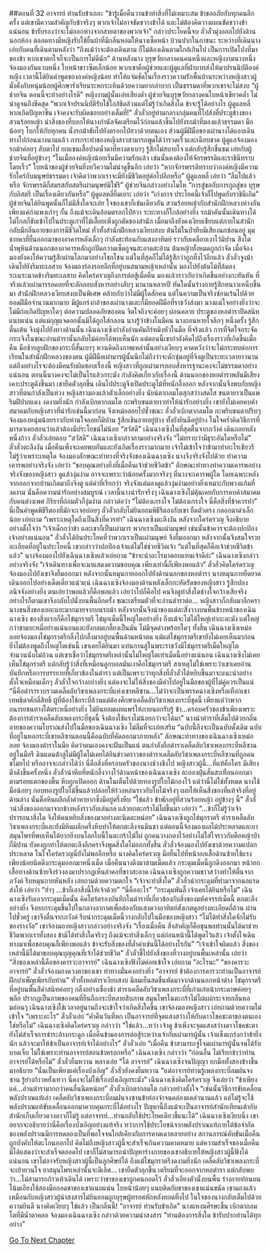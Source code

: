 ##ตอนที่ 32 อาจารย์ ท่านรับข้าเถอะ
“ข้ารู้เมื่อคืนวานข้าทำสิ่งที่ไม่เหมาะสม ข้าขออภัยกับทุกคนอีกครั้ง แต่เขามีความสำคัญกับข้าจริงๆ พวกเจ้าไม่อาจขัดขวางข้าได้ และไม่ต้องคิดวางแผนขัดขวางข้า แน่นอน ข้ารับรองว่าจะไม่ออกห่างจากสายตาของพวกเจ้า”
กล่าวประโยคนี้จบ ลั่วลั่วมุ่งออกไปยังด้านนอกห้อง ตลอดทางมีหญิงรับใช้ยื่นผ้าที่มีกลิ่นหอมให้นางเช็ดหน้า บ้วนปากในภาชนะ ระหว่างที่เดินนางเอ่ยกับคนที่เดินตามหลังว่า “ถึงแม้ว่าจะต้องเดินตาม ก็ไม่ต้องเดินตามใกล้เกินไป เป็นการเปิดโปงที่มาของข้า หากเขาตกใจก็จะเป็นการไม่ดีนัก”
ด้านหลังนาง บุรุษวัยกลางคนคนหนึ่งและหญิงงามนางหนึ่งจ้องมองกันแวบหนึ่ง ใบหน้าขาวซีดเล็กน้อย
พวกเขาคือผู้ช่วยและผู้ดูแลที่ฝ่าบาทส่งให้มาปรนนิบัติองค์หญิง
เวลานี้ได้ยินคำพูดขององค์หญิงน้อย ทำให้แจ่มชัดในเรื่องราวความรักพื้นบ้านระหว่างหญิงสาวผู้มั่งคั่งกับหนุ่มน้อยผู้ศึกษาร่ำเรียนระหกระเหินด้วยความยากลำบาก เป็นธรรมดาที่พวกเขาจะไม่สงบ
“ผู้ช่วยจิน ตอนนี้จะทำอย่างไรดี” หญิงงามผู้นั้นเอ่ยเสียงต่ำ
ผู้ช่วยจินบุรุษวัยกลางคนใบหน้าเขียวคล้ำ ไม่น่าดูจนถึงขีดสุด “พวกเจ้าปรนนิบัติรับใช้ใกล้ชิดล้วนแต่ไม่รู้ว่าเกิดสิ่งใด ข้าจะรู้ได้อย่างไร ผู้ดูแลหลี่ หากเกิดปัญหาขึ้น เจ้าคงจะรับผิดชอบอย่างเต็มที่!”
ลั่วลั่วอยู่ท่ามกลางกลุ่มคนที่ไปส่งที่ประตูข้างของสวนร้อยหญ้า นำสิ่งของที่บอกให้นางกำนัลจัดเตรียมไว้ก่อนแล้วขึ้นไปยังรถม้าที่มองแล้วธรรมดา มือน้อยๆ โบกให้กับทุกคน นั่งรถม้าขับไปยังตรอกไป๋ฮวาด้วยตนเอง ส่วนผู้มีฝีมือของเผ่านางได้แอบเดินทางไปก่อนนางนานแล้ว การกระทำของหญิงสาวสามารถพูดได้ว่ารวดเร็วและเฉียบขาด
ผู้ดูแลจ้องมองรถม้าค่อยๆ ลับตาไป ยกแขนเสื้อปาดน้ำตาที่หางตาเบาๆ รู้สึกไม่สบายใจ แต่กลับรู้สึกชื่นชม เอ่ยกับผู้ช่วยจินที่อยู่ข้างๆ “ในเมื่อองค์หญิงน้อยเริ่มมีความรักแล้ว เช่นนั้นคงต้องให้จักรพรรดิและราชินีทราบโดยเร็ว”
ใบหน้าของผู้ช่วยจินยิ่งทวีความไม่น่าดูขึ้นอีก เอ่ยว่า “หากจักรพรรดิทราบว่าองค์หญิงมีความรักใคร่กับมนุษย์ธรรมดา เจ้าคิดว่าพวกเราจะมียังมีชีวิตอยู่ต่อไปอีกหรือ”
ผู้ดูแลหลี่ เอ่ยว่า “ลืมไปแล้วหรือ จักรพรรดิก็สมรสกับสตรีเผ่ามนุษย์มิใช่รึ”
ผู้ช่วยจินกล่าวอย่างโมโห “การสู่ขอกับการถูกสู่ขอ บุรุษกับอิสตรี เป็นเรื่องเดียวกันหรือ”
ผู้ดูแลหลี่ยิ้มเยาะ เอ่ยว่า “เก่งกาจ ประโยคนี้เจ้าก็ไปพูดกับราชินีเถิด”
ผู้ช่วยจินได้ยินพูดนั้นก็ไม่มีสิ่งใดจะเอ่ย ใจของเขาก็เช่นเดียวกัน
สวนร้อยหญ้ากับสำนักฝึกหลวงห่างกันเพียงแค่กำแพงเก่าๆ กั้น ถึงแม้จะเดินอ้อมตรอกไป๋ฮวา ระยะทางก็ใกล้อย่างยิ่ง รถม้าคันนั้นเดินทางได้ไม่ไกลก็ขับเข้าไปในประตูเก่าที่ไม้เลื้อยเพิ่งถูกตัดของสำนัก เมื่อมาถึงยังคงเงียบเชียบแต่ภายในสำนักกลับมีกลิ่นอายของการมีชีวิตใหม่
ทั่วทั้งสำนักฝึกหลวงเงียบสงบ ต้นไม้ในป่าทึบมีเสียงนกซ่อนอยู่ มุมชายคาที่ยื่นออกมาของอาคารหลังเล็กๆ กำลังสะท้อนกับแสงอาทิตย์ ราวกับเคลือบเงาไว้มิปาน สิงโตน้ำพุหินด้านนอกของอาคารหลักถูกปัดกวาดเช็ดถูจนสะอาดสะอ้าน ต้นหญ้าทั้งหมดถูกกำจัด เมื่อจ้องมองยังคงให้ความรู้สึกผ่านโลกมาอย่างโชกโชน แต่ในที่สุดก็ไม่ได้รู้สึกว่าถูกทิ้งไว้อีกแล้ว
ลั่วลั่วจูงม้าเดินไปยังริมทะเลสาบ จ้องมองร่องรอยลึกที่อยู่บนสนามหญ้าเหล่านั้น มองไปยังต้นไม้ที่ล้มลงระเนระนาดข้างริมทะเลสาบ คิดใคร่ครวญถึงการต่อสู้เมื่อคืน มองแล้วราวกับว่าเกิดขึ้นอย่างกะทันหัน ที่จริงแล้วเผ่ามารรอคอยที่จะลักลอบสังหารอย่างลับๆ มานานหลายปี ทันใดนั้นร่างกายรู้สึกหนาวเหน็บขึ้นมา
สำนักฝึกหลวงเงียบสงบเป็นพิเศษ คล้ายกับว่าไม่มีผู้ใดสักคน แต่ในความเป็นจริงซ่อนเร้นไปด้วยยอดฝีมือจำนวนมากมาย มีผู้แกร่งกล้าของเผ่านางและก็มียอดฝีมือที่ราชวังส่งมา นางแน่ใจอย่างยิ่งว่าจะไม่มีก่อเกิดปัญหาใดๆ ต่อความปลอดภัยของตน จิตใจถึงจะค่อยๆ ผ่อนคลาย
ประตูของหอตำราปิดสนิทแนบแน่น แต่แม่กุญแจดอกนั้นมิได้ถูกใส่กลอน นางรู้ว่าข้างในมีคน
นางถอนหายใจลึกๆ หนึ่งครั้ง รู้สึกตื่นเต้น จึงมุ่งไปยังทางด้านนั้น
เฉินฉางเซิงกำลังอ่านคัมภีร์หมิงหัวในมือ ที่จริงแล้ว การที่จิตใจกระจัดกระเจิงในขณะอ่านตำรานั้นกลับไม่ค่อยได้พบเห็นนัก แต่ตอนนี้เขากำลังคิดไปถึงเรื่องราวที่เกิดขึ้นเมื่อคืน
มือซ้ายลูบฝักของกระบี่สั้นเบาๆ หวนคิดถึงภาพเหล่านั้นอย่างเงียบๆ คาดหวังว่าจะไม่กระทบต่อการเรียนในสำนักฝึกหลวงของตน
ผู้มีฝีมือเผ่ามารผู้นั้นนึกไม่ถึงว่าจะดักซุ่มอยู่ที่จิงตูเป็นระยะเวลายาวนาน
แต่ถึงอย่างไรจะต้องมีคนรับผิดชอบเรื่องนี้
หญิงสาวที่ถูกเผ่ามารลอบสังหารฐานะคงจะไม่ธรรมดาอย่างแน่นอน ตอนนี้นางคงจะไม่เป็นไรแล้วกระมัง
กำลังคิดเกี่ยวกับเรื่องนี้ ด้านนอกของหอตำราพลันมีเสียงเคาะประตูดังขึ้นมา
เขายืดตัวลุกขึ้น เดินไปประตูจึงเปิดประตูไม้ที่หนักอึ้งออก หลังจากนั้นจึงพบกับหญิงสาวที่ตนกำลังเป็นห่วง
หญิงสาวมองแล้วตัวเล็กอย่างยิ่ง นัยน์ตากลมโตสุกสว่างสดใส ขนตายาวเป็นแพ ริมฝีปากแดง งดงามยิ่งนัก กำลังเบิกตากลมโต กะพริบขนตายาวทำให้น่ารักอย่างยิ่ง
เขายังไม่เคยคบค้าสมาคมกับหญิงสาวที่น่ารักเช่นนี้มาก่อน จึงเหม่อลอยไปชั่วขณะ
ลั่วลั่วเบิกตากลมโต กะพริบขนตาปริบๆ จ้องมองหนุ่มน้อยราวกับห่านใจลอยก็มิปาน รู้สึกเขินอายอยู่บ้าง ทั้งยังยินดีอยู่บ้าง ในใจคร่ำคิดวิธีการที่มารดาเคยสอนว่าแล้วต้องมีประโยชน์ไม่น้อย
“สวัสดี” เฉินฉางเซิงในที่สุดตื่นจากภวังค์ เดินถอยหลังหนึ่งก้าว
ลั่วลั่วเอ่ยตอบ “สวัสดี”
เฉินฉางเซิงกล่าวถามอย่างจริงจัง “ไม่ทราบว่ามีธุระอันใดหรือไม่”
ลั่วลั่วตะลึงงัน เมื่อคืนเพิ่งจะเคยพบกันและยังเกิดเรื่องราวมากมาย เจ้าไม่เข้าใจว่าข้ามาทำอะไรเชียวรึ ไม่รู้ว่าเพราะเหตุใด จ้องมองลักษณะท่าทางที่จริงจังของเฉินฉางเซิง นางจึงจริงจังไปด้วย ทำความเคารพอย่างจริงจัง เอ่ยว่า “ขอบคุณอย่างยิ่งที่เมื่อคืนเจ้าช่วยชีวิตข้า”
ลักษณะท่าทางทำความเคารพอย่างจริงจังของหญิงสาว ดูแล้วงุ่มง่าม อาจจะเพราะว่าน้อยครั้งมากจริงๆ ที่นางจะเคารพผู้ใด โดยเฉพาะหลังจากออกจากบ้านเกิดมาถึงจิงตู แต่คำที่เรียกว่า จริงจังแต่มองดูแล้วงุ่มง่ามอย่างยิ่งเหมาะกับพวงแก้มที่งดงาม นั่นคือความน่ารักอย่างสมบูรณ์
เวลานี้นางน่ารักจริงๆ
เฉินฉางเซิงไม่คุ้นเคยกับการคบค้าสมาคมกับคนต่างเพศ กิริยาที่ถ่อมตัวก็งุ่มง่าม กล่าวต่อว่า “ไม่ต้องเกรงใจ ไม่ต้องเกรงใจ นี่คือสิ่งที่ข้าควรทำ”
นี่เป็นคำพูดพิธีรีตองที่มักจะเจอบ่อยๆ ลั่วลั่วกลับไม่ยินยอมพิธีรีตองกับเขา ยืดตัวตรง กลอกตาดำเล็กน้อย เอ่ยถาม “เพราะเหตุใดถึงเป็นสิ่งที่ควรทำ”
เฉินฉางเซิงตะลึงงัน หลังจากใคร่ครวญ จึงอธิบายอย่างตั้งใจว่า “เจ้าเด็กกว่าข้า และเขาก็เป็นเผ่ามาร พวกเราเป็นเผ่ามนุษย์ เช่นนั้นข้าควรจะต้องปกป้องเจ้าอย่างแน่นอน”
ลั่วลั่วได้ยินประโยคที่ว่าพวกเราเป็นเผ่ามนุษย์ จึงยิ้มออกมา หลังจากนั้นจึงสนใจรายละเอียดที่อยู่ในประโยคนี้ เขากล่าวว่าปกป้องเจ้าแต่ไม่ใช่ช่วยชีวิตเจ้า
“แต่ในที่สุดก็คือเจ้าช่วยชีวิตข้าแล้ว”
นางจ้องมองไปยังเฉินฉางเซิงแล้วเอ่ยถาม “ข้าจะนำอะไรมาตอบแทนเจ้าดีล่ะ”
เฉินฉางเซิงกล่าวอย่างจริงจัง “เจ้าเดินทางเพื่อจะมาแสดงความขอบคุณ เพียงเท่านี้ก็เพียงพอแล้ว”
ลั่วลั่วคิดใคร่ครวญ จ้องมองไปยังเขาจึงยิ้มออกมา หลังจากนั้นหมุนกายออกไปยังด้านนอกของหอตำรา
นางหมุนกายยืดยาด เดินออกไปอย่างเด็ดเดี่ยวแน่วแน่
เฉินฉางเซิงจ้องมองด้านหลังเล็กกะทัดรัดของหญิงสาว รู้สึกปลงอนิจจังอย่างยิ่ง ตนเอ่ยว่าพอแล้วก็คือพอแล้ว เอ่ยว่าไปก็คือไป คนจิงตูทำสิ่งใดช่างใจกว้างเสียจริง
อย่างไรก็ตามเขาจึงกลับไปนั่งบนพื้นอีกครั้ง ขณะเตรียมตัวที่จะอ่านตำราต่อ...
หญิงสาวก็กลับมาอีกครา
นางขนสิ่งของเยอะแยะมากมายจากบนรถม้า หลังจากนั้นจึงนำของแต่ละสิ่งวางบนพื้นข้างหน้าของเฉินฉางเซิง
ของสิ่งแรกก็คือไข่มุกราตรี
ไข่มุกเม็ดนี้ใหญ่โตอย่างยิ่ง ถึงแม้จะไม่ได้ใหญ่เท่ากะละมัง แต่ใหญ่กว่าชามบะหมี่อย่างแน่นอนและยังกลมเกลี้ยงเป็นมัน ไม่มีจุดด่างพร้อยใดๆ ทั้งสิ้น
เฉินฉางเซิงเหม่อลอยจ้องมองไข่มุกราตรีกลิ้งไปกลิ้งมาอยู่บนพื้นด้านหน้าตน
แม้แต่ไข่มุกราตรีเขายังไม่เคยเห็นมาก่อน ยิ่งไม่ต้องพูดถึงใหญ่โตเช่นนี้
เขาเคยได้ยินมา แท่นกานลู่ในพระราชวังมีไข่มุกราตรีเม็ดใหญ่โตจำนวนนับไม่ถ้วน แต่เขาเชื่อว่าไข่มุกราตรีเหล่านั้นไม่ใหญ่โตเท่าเม็ดนี้อย่างแน่นอน
เฉินฉางเซิงไม่เคยเห็นไข่มุกราตรี แต่กลับรู้ว่าสิ่งที่เหมือนลูกบอลมันเงาคือไข่มุกราตรี สาเหตุไม่ใช่เพราะว่าเขาเคยอ่านบันทึกหรือการบรรยายที่เกี่ยวข้องในตำรา แต่เป็นเพราะว่าทุกสิ่งที่ลั่วลั่วได้หยิบขึ้นมาจะแนะนำอย่างตั้งใจเหมือนเด็กๆ
ลั่วลั่วใจกว้างอย่างยิ่ง แต่คงจะไม่ให้สิ่งของมีค่าไปอยู่ในมือของผู้ที่ไม่คู่ควรเป็นแน่
“นี่คือตำรารวบรวมเคล็ดลับวิชาเพลงกระบี่แห่งเขาหลีซาน...ไม่ว่าจะเป็นพรรคฉางเซิงหรือเทือกเขาเทพธิดาศักดิ์สิทธิ์ ผู้ที่ต้องใช้กระบี่ล้วนแต่ต้องศึกษาเคล็ดลับวิชาเพลงกระบี่ชุดนี้ เพียงแต่ว่าพวกอนารยชนทางใต้ตระหนี่อย่างยิ่ง ไม่ยินยอมเผยแพร่ให้ภายนอกรับรู้ ข้า...ครอบครัวของข้าเพียงเพราะต้องการตำราเคล็ดลับเพลงกระบี่ชุดนี้ จึงต้องใช้แรงไม่น้อยกว่าจะได้มา”
นางนำตำราที่เต็มไปด้วยกลิ่นอายของความโบราณส่งไปในมือของเฉินฉางเซิง ไม่ลืมที่จะเอ่ยเสริม “ฉบับนี้ถึงจะเป็นฉบับดั้งเดิม ฉบับที่อยู่ในหอกระบี่เขาหลีซานตอนนี้คือฉบับที่คัดลอกมาภายหลัง”
ลักษณะท่าทางของเฉินฉางเซิงเหม่อลอย จ้องมองตำราในมือ คิดว่าตนเองคงจะฝันเป็นแน่
ตนกำลังถือตำราเคล็ดลับวิชาเพลงกระบี่หลีซานอยู่ในมือรึ
ดินแดนต้าลู่ไม่มีผู้ใดไม่เคยได้ยินข่าวคราวของตำราเคล็ดลับวิชาเพลงกระบี่หลีซานที่ถูกคนขโมยไป
หรืออาจจะกล่าวได้ว่า นี่คือสิ่งที่ครอบครัวของนางช่วงชิงไป
หญิงสาวผู้นี้...ที่แท้คือใคร
มีเสียงตึงดังขึ้นครั้งหนึ่ง
ลั่วลั่วนำหีบที่หนักอึ้งวางไว้ด้านหน้าของเฉินฉางเซิง ละอองฝุ่นสั่นสะเทือนออกมาตามรอยแตกของพื้น
หีบถูกเปิดออก ด้านในเต็มไปด้วยทองรูปใบไม้กองไว้ แต่ว่านี่ไม่ใช่ทั้งหมด นางใช้มือน้อยๆ กอบทองรูปใบไม้ขึ้นแล้วปล่อยให้ร่วงหล่นราวกับใบไม้จริงๆ เผยให้เห็นสิ่งของที่แท้จริงที่อยู่ด้านล่าง นั่นคือหินผลึกล้ำค่าหายากซึ่งมีอยู่ครึ่งหีบ
“ใช่แล้ว ข้าพักอยู่ที่สวนร้อยหญ้า อยู่ข้างๆ นี้”
ลั่วลั่วนำสิ่งของออกมาจากข้างหลังราวกับเล่นกล แล้วยกตะกร้าไม้ไผ่ขึ้นมา เอ่ยว่า “...ข้าก็ไม่รู้ว่าเจ้าปรารถนาสิ่งใด จึงให้คนหยิบสิ่งของมาอย่างละนิดละหน่อย”
เฉินฉางเซิงถูกไข่มุกราตรี ตำราเคล็ดลับวิชาเพลงกระบี่และยังมีหินผลึกครึ่งหีบทำให้ตกตะลึงจนมึนชา แต่ตอนนี้จ้องมองผลไม้ประหลาดและยาสมุนไพรที่พบเห็นได้ยากยิ่งบนโลกใบนี้ในตะกร้าไม้ไผ่ ถูกคนวางกองไว้อย่างไม่ใส่ใจราวกับคือหญ้าป่าก็มิปาน ยังคงถูกทำให้ตกตะลึงอีกคราจึงพูดสิ่งใดไม่ออกทั้งสิ้น
ลั่วลั่วจ้องมองไปยังเขาด้วยความแปลกประหลาด ในใจใคร่ครวญนี่ยังไม่พออีกหรือ
นางคิดใคร่ครวญ มือยื่นไปที่หน้าอกเสื้อด้านซ้ายใช้แรงเพียงน้อยนิดดึงกระดุมออกมาหนึ่งเม็ด
เมื่อคืนนางดึงมาสามเม็ดแล้ว กระดุมเม็ดนี้ถูกดึงออกมา หน้าอกเสื้อทางด้านซ้ายจึงร่วงลงมาปรากฏเห็นลำคอที่ขาวสะอาด
เฉินฉางเซิงถูกความขาวสว่างทำให้ตื่นจากภวังค์ รีบหมุนกายหันหลัง เอ่ยถามด้วยความตกใจ “เจ้าจะทำสิ่งใด”
ลั่วลั่วนำกระดุมที่ทำมาจากนอแรดส่งให้ เอ่ยว่า “ฮ่าๆ ...ข้าก็เอาสิ่งนี้ให้เจ้าด้วย”
“นี่คืออะไร”
“กระดุมพันลี้ เจ้าเคยได้ยินหรือไม่”
เฉินฉางเซิงรับเอากระดุมเม็ดนั้น คิดไตร่ตรองบันทึกในตำราที่เกี่ยวข้องกับสิ่งของมหัศจรรย์เม็ดนี้ ตกตะลึงอย่างยิ่ง จึงยกกระดุมขึ้นไปในกลางอากาศเพื่อส่องกับแสงดวงอาทิตย์สังเกตดูอย่างละเอียดถี่ถ้วน
ผ่านไปชั่วครู่ เขาจึงตื่นจากภวังค์ รีบนำกระดุมเม็ดนี้วางกลับไปในมือของหญิงสาว
“ไม่ได้ทำสิ่งใดจักไม่รับของรางวัล”
เขาจ้องมองหญิงสาวกล่าวอย่างจริงจัง “เรื่องเมื่อคืน สิ่งสำคัญก็คือขุนพลท่านนั้นได้มาช่วยชีวิตพวกเราทั้งสอง ข้ามิได้ทำสิ่งใดจริงๆ ถึงแม้จะทำสิ่งเล็กๆ แต่ก่อนหน้านี้ได้พูดไว้แล้ว เจ้าตั้งใจเดินทางมาเพื่อขอบคุณก็เพียงพอแล้ว ข้าจะรับสิ่งของที่ล้ำค่าเช่นนี้ได้อย่างไรกัน”
“เจ้าเข้าใจผิดแล้ว สิ่งของเหล่านี้มิได้มาขอบคุณบุญคุณที่เจ้าได้ช่วยชีวิต”
ลั่วลั่วชี้ไปยังสิ่งของที่วางอยู่บนพื้นเหล่านั้น เอ่ยว่า “สิ่งของเหล่านี้คือของคารวะอาจารย์”
เฉินฉางเซิงฟังไม่ค่อยเข้าใจ เอ่ยถาม “อะไรนะ”
“ของคารวะอาจารย์”
ลั่วลั่วจ้องมองดวงตาของเขา ท่าทางมั่นคงอย่างยิ่ง “อาจารย์ ข้าต้องการคารวะท่านเป็นอาจารย์ ฝึกบำเพ็ญเพียรกับท่าน”
ทั่วทั้งหอตำราเงียบสงบ
มีลมเย็นสดชื่นพัดมาจากด้านนอกหน้าต่าง
ไข่มุกราตรีที่อยู่บนพื้นสีดำสนิทค่อยๆ กลิ้งอย่างเชื่องช้า
ตำราเคล็ดลับวิชาเพลงกระบี่ที่เก่าแก่หน้ากระดาษค่อยๆ พลิก ปรากฏเป็นภาพของคนที่ยืนถือกระบี่หลายสิบภาพ
สมุนไพรในตะกร้าไม้ไผ่แผ่กระจายกลิ่นหอมอ่อนๆ
เฉินฉางเซิงใช้เวลาอยู่นานถึงจะเข้าใจว่าเกิดสิ่งใดขึ้น
เขาจ้องมองหญิงสาว เอ่ยถามด้วยความไม่เข้าใจ “เพราะอะไร”
ลั่วลั่วเอ่ย “ค่ำคืนวันที่หก เป็นอาจารย์ที่จุดแสงสว่างให้กับดาวโชคชะตาของตนเองใช่หรือไม่”
เฉินฉางเซิงคิดใคร่ครวญ กล่าวว่า “ใช่แล้ว...ทว่า เจ้าดู ข้าเพิ่งจะจุดแสงสว่างดาวโชคชะตา ยังไม่สำเร็จการชำระล้างกระดูก เมื่อคืนข้ามองการต่อสู้ระหว่างเจ้ากับเผ่ามารผู้นั้น เจ้าแข็งแกร่งกว่าข้ายิ่งนัก แล้วจะมาให้ข้าเป็นอาจารย์เจ้าได้อย่างไร”
ลั่วลั่วเอ่ย “เมื่อคืน ข้าสามารถจู่โจมเผ่ามารผู้นั้นจนได้รับบาดเจ็บ ไม่ใช่เพราะท่านอาจารย์สอนข้าหรอกหรือ”
เฉินฉางเซิง กล่าวว่า “ก่อนอื่น ไม่เรียกข้าว่าท่านอาจารย์ได้หรือไม่”
ลั่วลั่วยิ้มหวาน พลางเอ่ย “ได้ อาจารย์”
เฉินฉางเซิงจนปัญญา ยกมือทั้งสองข้างขึ้นมาอธิบาย “นั่นเป็นเพียงแค่เรื่องบังเอิญ”
ลั่วลั่วยังคงยิ้มหวาน “แต่อาจารย์ท่านรู้เพลงกระบี่ลมฝนจงซาน รู้ย่างก้าวหยั่งเทวา นี่คงจะไม่ใช่เรื่องบังเอิญกระมัง”
เฉินฉางเซิงคิดใคร่ครวญ จึงเอ่ยว่า “ข้าเพียงแค่...อ่านตำรามากกว่าคนอื่นนิดหน่อย”
ลั่วลั่วเบิกตากลมโต กล่าวอย่างตั้งใจ “เช่นนั้นวิธีการขับเคลื่อนพลังปราณแท้เล่า เคล็ดลับวิชาเพลงกระบี่ลมฝนจงซานข้าท่องจำจนคล่องแคล่วนานแล้ว แต่ไม่รู้จะใช้พลังปราณแท้ขับเคลื่อนออกมาควบคุมกระบี่ได้อย่างไร ปัญหานี้ถึงแม้จะเป็นอาจารย์สำนักเทียนเต้ากับสำนักเก็บเกี่ยวดวงดาวก็ไม่รู้ แต่อาจารย์...ท่านกลับใช้ประโยคเดียวชี้แนะได้”
เฉินฉางเซิงเงียบนิ่ง เขาอยากจะอธิบายว่านี่คือเรื่องบังเอิญอย่างแท้จริง ทว่าการใช้ประโยชน์จากพลังปราณแท้ภายใต้ข้อจำกัดของพลังปราณมีการทดลองเป็นที่พอใจจนใกล้เคียงกับการคาดเดาหลายอย่าง สถานการณ์คับขันเมื่อคืน ถูกบังคับให้ตะโกนออกไป คิดไม่ถึงหญิงสาวผู้นี้จะสำเร็จเกินความคาดหมาย
แต่ความสำเร็จของเมื่อคืน มิได้แสดงว่าจะสำเร็จตลอดไป
เขาก็ไม่สามารถนำปัญหาร่างกายของเขาอธิบายให้หญิงสาวผู้นี้ฟังได้
แน่นอน เขาไม่อาจรับหญิงสาวผู้นี้เป็นลูกศิษย์ได้
ถึงแม้ไข่มุกราตรีงดงามยิ่งนัก เคล็ดลับวิชาเพลงกระบี่จะเย้ายวนใจ ยาสมุนไพรเหล่านั้นจะดีเลิศ...
เขายืดตัวลุกขึ้น เตรียมที่จะออกจากหอตำรา แต่กลับพบว่า...ไม่สามารถก้าวเท้าเดินได้
เพราะว่าขาของเขาถูกคนกอดไว้
ลั่วลั่วเอียงตัวนั่งบนพื้น ร่างกายท่อนบนโน้มเอียงใช้สองมือกอดขาของเขาแนบแน่น
ใบหน้าน้อยๆ แนบติดกับขาของเขาแน่นขนัด
เขามองแล้วเหมือนกับหญิงสาวผู้น่าสงสารไม่ยินยอมถูกบุรุษผู้ทรยศหักหลังทอดทิ้งไป
ในใจของนางกลับเต็มไปด้วยความยินดี
นางคิดเงียบๆ ใช่แล้ว เป็นกลิ่นนี้!
“อาจารย์ ท่านรับข้าเถิด”
นางแหงนศีรษะขึ้น เบิกตากลมโตที่มีน้ำตาคลอ จ้องมองเฉินฉางเซิง กล่าวด้วยความน่าสงสาร “ท่านต้องการสิ่งใด ข้ารับปากท่านได้ทุกอย่าง”




[Go To Next Chapter]( ./34.md)